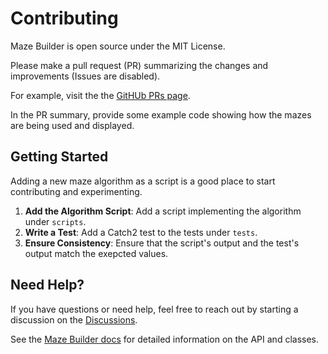 # Contributing

Maze Builder is open source under the MIT License.

Please make a pull request (PR) summarizing the changes and improvements (Issues are disabled).

For example, visit the the [GitHUb PRs page](https://github.com/zmertens/MazeBuilder/pulls).

In the PR summary, provide some example code showing how the mazes are being used and displayed.

## Getting Started

Adding a new maze algorithm as a script is a good place to start contributing and experimenting.

  1. **Add the Algorithm Script**: Add a script implementing the algorithm under `scripts`.
  2. **Write a Test**: Add a Catch2 test to the tests under `tests`.
  3. **Ensure Consistency**: Ensure that the script's output and the test's output match the exepcted values.

## Need Help?

If you have questions or need help, feel free to reach out by starting a discussion on the [Discussions](https://github.com/zmertens/MazeBuilder/discussions).

See the [Maze Builder docs](https://zmertens.github.io/mazebuilder.github.io/index.html) for detailed information on the API and classes.


